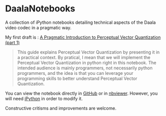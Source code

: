 # DaalaNotebooks
A collection of iPython notebooks detailing technical aspects of the Daala video codec in a pragmatic way.

My first draft is : [A Pragmatic Introduction to Perceptual Vector Quantization (part 1)](https://github.com/luctrudeau/DaalaNotebooks/blob/master/PVQ/PVQ.ipynb) 
 > This guide explains Perceptual Vector Quantization by presenting it in a practical context. By pratical, I mean that we will implement the Perceptual Vector Quantization in python right in this notebook. The intended audience is mainly programmers, not necessarily python programmers, and the idea is that you can leverage your programming skills to better understand Perceptual Vector Quantization.

You can view the notebook directly in [GitHub](https://github.com/luctrudeau/DaalaNotebooks/blob/master/PVQ/PVQ.ipynb) or in [nbviewer](http://nbviewer.ipython.org/github/luctrudeau/DaalaNotebooks/blob/master/PVQ/PVQ.ipynb#). However, you will need [iPython](http://ipython.org/notebook.html) in order to modify it.

Constructive critisms and improvements are welcome.
